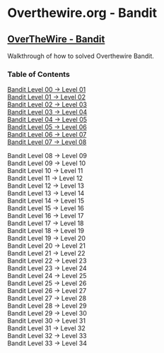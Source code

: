 # Overthewire.org - Bandit

## [OverTheWire - Bandit](https://overthewire.org/wargames/bandit/)

Walkthrough of how to solved Overthewire Bandit.

### Table of Contents  

[Bandit Level 00 -> Level 01](bandit00-01/README.md)  
[Bandit Level 01 -> Level 02](bandit01-02/README.md)  
[Bandit Level 02 -> Level 03](bandit02-03/README.md)  
[Bandit Level 03 -> Level 04](bandit03-04/README.md)  
[Bandit Level 04 -> Level 05](bandit04-05/README.md)  
[Bandit Level 05 -> Level 06](bandit05-06/README.md)  
[Bandit Level 06 -> Level 07](bandit06-07/README.md)  
[Bandit Level 07 -> Level 08](bandit07-08/README.md)  

Bandit Level 08 -> Level 09  
Bandit Level 09 -> Level 10  
Bandit Level 10 -> Level 11  
Bandit Level 11 -> Level 12  
Bandit Level 12 -> Level 13  
Bandit Level 13 -> Level 14  
Bandit Level 14 -> Level 15  
Bandit Level 15 -> Level 16  
Bandit Level 16 -> Level 17  
Bandit Level 17 -> Level 18  
Bandit Level 18 -> Level 19  
Bandit Level 19 -> Level 20  
Bandit Level 20 -> Level 21  
Bandit Level 21 -> Level 22  
Bandit Level 22 -> Level 23  
Bandit Level 23 -> Level 24  
Bandit Level 24 -> Level 25  
Bandit Level 25 -> Level 26  
Bandit Level 26 -> Level 27  
Bandit Level 27 -> Level 28  
Bandit Level 28 -> Level 29  
Bandit Level 29 -> Level 30  
Bandit Level 30 -> Level 31  
Bandit Level 31 -> Level 32  
Bandit Level 32 -> Level 33  
Bandit Level 33 -> Level 34  

